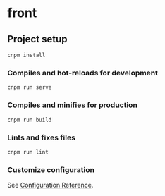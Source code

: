 # front

## Project setup
```
cnpm install
```

### Compiles and hot-reloads for development
```
cnpm run serve
```

### Compiles and minifies for production
```
cnpm run build
```

### Lints and fixes files
```
cnpm run lint
```

### Customize configuration
See [Configuration Reference](https://cli.vuejs.org/config/).
